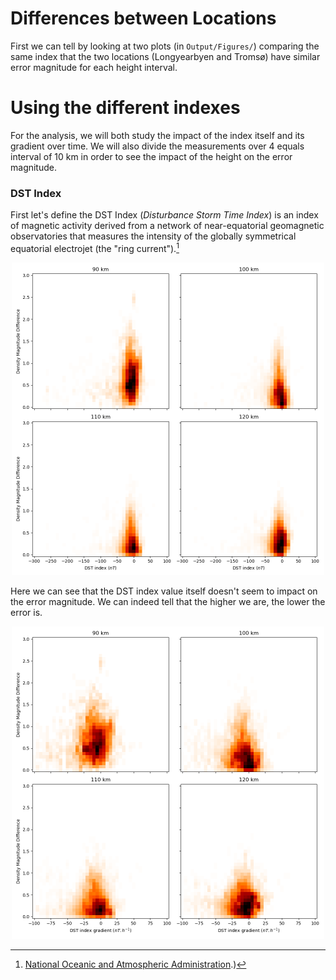 # Differences between Locations
First we can tell by looking at two plots (in `Output/Figures/`) comparing the same index that the two locations (Longyearbyen and Tromsø) have similar error magnitude for each height interval.

# Using the different indexes
For the analysis, we will both study the impact of the index itself and its gradient over time. We will also divide the measurements over 4 equals interval of 10 km in order to see the impact of the height on the error magnitude.


### DST Index
First let's define the DST Index (*Disturbance Storm Time Index*) is an index of magnetic activity derived from a network of near-equatorial geomagnetic observatories that measures the intensity of the globally symmetrical equatorial electrojet (the "ring current").[^1]

<p align="center">
  <img src="Figures/DST-all.png" alt="DST index" width="500">
</p>

Here we can see that the DST index value itself doesn't seem to impact on the error magnitude. We can indeed tell that the higher we are, the lower the error is.


<p align="center">
  <img src="Figures/DST-gradient-all.png" alt="DST gradient index" width="500">
</p>






[^1]: [National Oceanic and Atmospheric Administration](https://www.ngdc.noaa.gov/stp/geomag/dst.html#:~:text=The%20Disturbance%20Storm%20Time%20Index,the%20%22ring%20current%22).)

